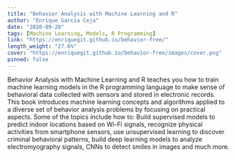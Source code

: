 ```yaml
---
title: "Behavior Analysis with Machine Learning and R"
author: "Enrique Garcia Ceja"
date: "2020-09-28"
tags: [Machine Learning, Models, R Programming]
link: "https://enriquegit.github.io/behavior-free/"
length_weight: "27.6%"
cover: "https://enriquegit.github.io/behavior-free/images/cover.png"
pinned: false
---
```


Behavior Analysis with Machine Learning and R teaches you how to train machine learning models in the R programming language to make sense of behavioral data collected with sensors and stored in electronic records. This book introduces machine learning concepts and algorithms applied to a diverse set of behavior analysis problems by focusing on practical aspects. Some of the topics include how to: Build supervised models to predict indoor locations based on Wi-Fi signals, recognize physical activities from smartphone sensors, use unsupervised learning to discover criminal behavioral patterns, build deep learning models to analyze electromyography signals, CNNs to detect smiles in images and much more.
